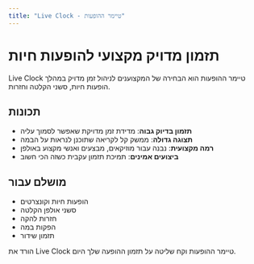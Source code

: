 ```yaml
---
title: "Live Clock - טיימר ההופעות"
---
```


# תזמון מדויק מקצועי להופעות חיות

Live Clock טיימר ההופעות הוא הבחירה של המקצוענים לניהול זמן מדויק במהלך הופעות חיות, סשני הקלטה וחזרות.

## תכונות

- **תזמון בדיוק גבוה**: מדידת זמן מדויקת שאפשר לסמוך עליה
- **תצוגה גדולה**: ממשק קל לקריאה שתוכנן לנראות על הבמה
- **רמה מקצועית**: נבנה עבור מוזיקאים, מבצעים ואנשי מקצוע באולפן
- **ביצועים אמינים**: תמיכת תזמון עקבית כשזה הכי חשוב

## מושלם עבור

- הופעות חיות וקונצרטים
- סשני אולפן הקלטה
- חזרות להקה
- הפקות במה
- תזמון שידור

הורד את Live Clock טיימר ההופעות וקח שליטה על תזמון ההופעה שלך היום.